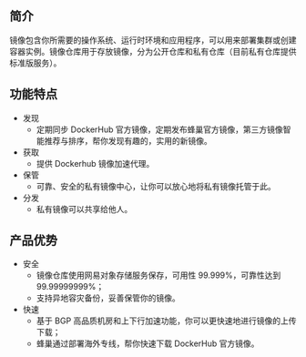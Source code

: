 ## 简介

镜像包含你所需要的操作系统、运行时环境和应用程序，可以用来部署集群或创建容器实例。镜像仓库用于存放镜像，分为公开仓库和私有仓库（目前私有仓库提供标准版服务）。

## 功能特点

* 发现
  * 定期同步 DockerHub 官方镜像，定期发布蜂巢官方镜像，第三方镜像智能推荐与排序，帮你发现有趣的，实用的新镜像。
* 获取
  * 提供 Dockerhub 镜像加速代理。
* 保管
  * 可靠、安全的私有镜像中心，让你可以放心地将私有镜像托管于此。
* 分发
  * 私有镜像可以共享给他人。
 
## 产品优势

* 安全
  * 镜像仓库使用网易对象存储服务保存，可用性 99.999%，可靠性达到 99.99999999%；
  * 支持异地容灾备份，妥善保管你的镜像。
* 快速
  * 基于 BGP 高品质机房和上下行加速功能，你可以更快速地进行镜像的上传下载；
  * 蜂巢通过部署海外专线，帮你快速下载 DockerHub 官方镜像。